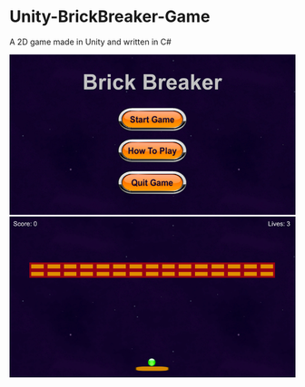 # Unity-BrickBreaker-Game

A 2D game made in Unity and written in C#

![](Images/Menu.png)  
![](Images/Game.png)  
